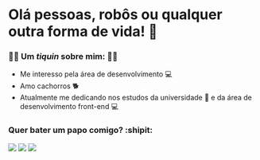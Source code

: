 # Olá pessoas, robôs ou qualquer outra forma de vida! 👋



### 🤙🏼 Um *tiquin* sobre mim: :rainbow_flag:
* Me interesso pela área de desenvolvimento 💻
* Amo cachorros 🐕
* Atualmente me dedicando nos estudos da universidade 📔 e da área de desenvolvimento front-end :computer:

     

### Quer bater um papo comigo? :shipit:
[<img src = "https://img.shields.io/badge/instagram-%23E4405F.svg?&style=for-the-badge&logo=instagram&logoColor=white">](https://www.instagram.com/iz_abela/) <addr>
[<img src="https://img.shields.io/badge/LinkedIn-0077B5?style=for-the-badge&logo=linkedin&logoColor=white">](https://www.linkedin.com/in/izabela-da-silva-neves-094364197/)
[<img src = "https://img.shields.io/badge/Portfólio-1ED760?&style=for-the-badge&logo=&logoColor=white">](https://izabela-dsn.github.io/Portfolio/)
     



<!--
[<img src="https://img.shields.io/badge/LinkedIn-0077B5?style=for-the-badge&logo=linkedin&logoColor=white">](https://www.linkedin.com/in/izabela-da-silva-neves-094364197/)
**Izabela-dsn/Izabela-dsn** is a ✨ _special_ ✨ repository because its `README.md` (this file) appears on your GitHub profile.


[<img src = "https://img.shields.io/badge/Dribbble-EA4C89?style=for-the-badge&logo=dribbble&logoColor=white">](https://dribbble.com/Izabela_Anyz)

![visitors](https://visitor-badge.glitch.me/badge?page_id=Izabela-dsn.visitor-badge)

Here are some ideas to get you started:

- 🔭 I’m currently working on ...
- 🌱 I’m currently learning ...
- 👯 I’m looking to collaborate on ...
- 🤔 I’m looking for help with ...
- 💬 Ask me about ...
- 📫 How to reach me: ...
- 😄 Pronouns: ...
- ⚡ Fun fact: ...
-->
